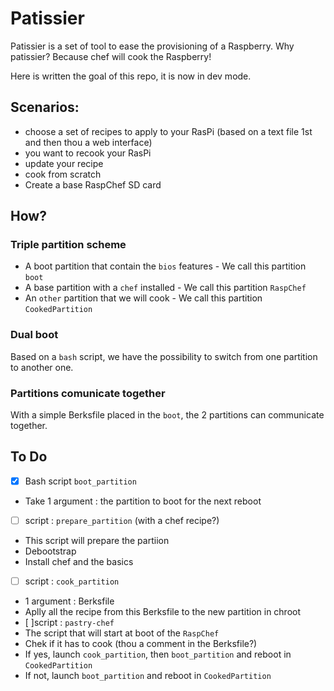 Patissier
=========

Patissier is a set of tool to ease the provisioning of a Raspberry. Why patissier? Because chef will cook the Raspberry!

Here is written the goal of this repo, it is now in dev mode.

Scenarios:
----------
 - choose a set of recipes to apply to your RasPi (based on a text file 1st and then thou a web interface)
 - you want to recook your RasPi
  - update your recipe
  - cook from scratch
 - Create a base RaspChef SD card

How?
----

### Triple partition scheme

* A boot partition that contain the `bios` features - We call this partition `boot`
* A base partition with a `chef` installed  - We call this partition `RaspChef`
* An `other` partition that we will cook - We call this partition `CookedPartition`

### Dual boot

Based on a `bash` script, we have the possibility to switch from one partition to another one.

### Partitions comunicate together

With a simple Berksfile placed in the `boot`, the 2 partitions can communicate together.

To Do
-----

 - [x] Bash script `boot_partition`
  - Take 1 argument : the partition to boot for the next reboot
 - [ ] script : `prepare_partition` (with a chef recipe?)
  - This script will prepare the partiion
  - Debootstrap
  - Install chef and the basics
 - [ ] script : `cook_partition`
  - 1 argument : Berksfile
  - Aplly all the recipe from this Berksfile to the new partition in chroot
 - [ ]script : `pastry-chef`
  - The script that will start at boot of the `RaspChef`
  -  Chek if it has to cook (thou a comment in the Berksfile?)
   - If yes, launch `cook_partition`, then `boot_partition` and reboot in `CookedPartition`
   - If not, launch `boot_partition` and reboot in `CookedPartition`
